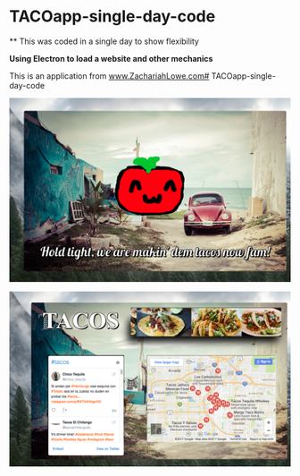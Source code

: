
# TACOapp-single-day-code

** This was coded in a single day to show flexibility




**Using Electron to load a website and other mechanics**

This is an application from www.ZachariahLowe.com# TACOapp-single-day-code



![Splash](/1.png?raw=true "Splash Screen")

![Main](/2.png?raw=true "Main App")